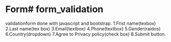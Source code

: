 # Form# form_validation 
validationform done with javascript and bootstrap.
 1.Frist name(texbox)
 2.Last name(tex box)
 3.Email(textbox)
 4.Phone(textbox)
 5.Gender(raidos)
 6.Country(dropdown)
 7.Agree to Privacy policy(check box)
 8.Submit button.
